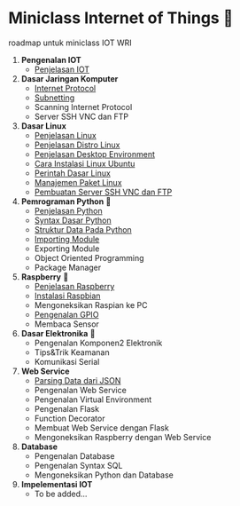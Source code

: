 # Miniclass Internet of Things :satellite:

roadmap untuk miniclass IOT WRI

1.  **Pengenalan IOT**
    - [Penjelasan IOT](materi/topik1/penjelasan-iot.md)
2.  **Dasar Jaringan Komputer**
    - [Internet Protocol](materi/topik2/internet-protokol.md)
    - [Subnetting](materi/topik2/apa-itu-subnetting.md)
    - Scanning Internet Protocol
    - Server SSH VNC dan FTP
3.  **Dasar Linux**
    - [Penjelasan Linux](materi/topik3/penjelasan-linux.md)
    - [Penjelasan Distro Linux](materi/topik3/penjelasan-distro-linux.md)
    - [Penjelasan Desktop Environment](materi/topik3/penjelasan-desktop-environment.md)
    - [Cara Instalasi Linux Ubuntu](materi/topik3/installasi.md)
    - [Perintah Dasar Linux](materi/topik3/perintah-dasar.md)
    - [Manajemen Paket Linux](materi/topik3/paket-linux.md)
    - [Pembuatan Server SSH VNC dan FTP](materi/topik3/pembuatan-server-ssh-vnc-ftp.md)
4.  **Pemrograman Python** :snake:
    - [Penjelasan Python](materi/topik4/intro-python.md)
    - [Syntax Dasar Python](materi/topik4/syntax-python.md)
    - [Struktur Data Pada Python](materi/topik4/struktur-data-pada-python.md)
    - [Importing Module](materi/topik4/importing-module.md)
    - Exporting Module
    - Object Oriented Programming
    - Package Manager
5.  **Raspberry** :strawberry:
    - [Penjelasan Raspberry](materi/topik5/penjelasanraspi.md)
    - [Instalasi Raspbian](materi/topik5/installrasp.md)
    - Mengoneksikan Raspian ke PC
    - [Pengenalan GPIO](materi/topik5/gpio.md)
    - Membaca Sensor
6.  **Dasar Elektronika** :electric_plug:
    - Pengenalan Komponen2 Elektronik
    - Tips&Trik Keamanan
    - Komunikasi Serial
7.  **Web Service**
    - [Parsing Data dari JSON](materi/topik7/json.md) 
    - Pengenalan Web Service
    - Pengenalan Virtual Environment
    - Pengenalan Flask
    - Function Decorator
    - Membuat Web Service dengan Flask
    - Mengoneksikan Raspberry dengan Web Service
8.  **Database**
    - Pengenalan Database
    - Pengenalan Syntax SQL
    - Mengoneksikan Python dan Database
9.  **Impelementasi IOT**
    - To be added...
